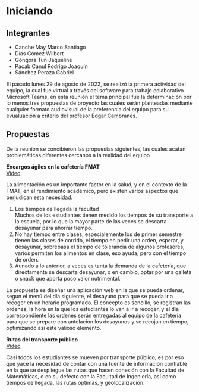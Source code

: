 # Iniciando<br>
## Integrantes

- Canche May Marco Santiago
- Días Gómez Wilbert 
- Góngora Tun Jaqueline 
- Pacab Canul Rodrigo Joaquín
- Sánchez Peraza Gabriel

El pasado lunes 29 de agosto de 2022, se realizó la primera actividad del equipo, la cual fue virtual a través del software para trabajo colaborativo Microsoft Teams, en esta reunión el tema principal fue la determinación por lo menos tres propuestas de proyecto las cuales serán planteadas mediante cualquier formato audiovisual de la preferencia del equipo para su evualuación a criterio del profesor Edgar Cambranes.<br>

## Propuestas<br>
De la reunión se concibieron las propuestas siguientes, las cuales acatan problemáticas diferentes cercanos a la realidad del equipo
<br>

<!-- **Mejor difusión de las ofertas de trabajo para el área de computo FMAT** 
<br>
[Vídeo](https://youtu.be/LacxFBu7-dQ)

<br>

Hace falta un canal que comunique a las empresas que buscan talento nuevo con los estudiantes del área de computo, WorkShop y la Escuela ya hacen un buen trabajo, pero hace falta un método de comunicación más moderno que facilite la interacción, con una interfaz de usuario intuitiva que mejore la experiencia de usuario mientras navega por la plataforma, al mismo tiemop que encuentra las ofertas de trabajo, convocatorias de Internships, y otras oportunidades que potencie su carrea profesional.
<br> -->
**Encargos ágiles en la cafetería FMAT**
<br>
[Vídeo](https://youtu.be/HyCusK-BJfA)
<br>

La alimentación es un importante factor en la salud, y en el contexto de la FMAT, en el rendimiento académico, pero existen varios aspectos que perjudican esta necesidad.<br>
1. Los tiempos de llegada la facultad <br>
Muchos de los estudiantes tienen medido los tiempos de su transporte a la escuela, por lo que la mayor parte de las veces se descarta desayunar para ahorrar tiempo.<br>
2. No hay tiempo entre clases, especialemente los de primer semestre tienen las clases de corrido, el tiempo en pedir una orden, esperar, y desayunar, sobrepasa el tiempo de tolerancia de algunos profesores, varios permiten los alimentos en clase, eso ayuda, pero con el tiempo de orden.<br>
3. Aunado a lo anterior, a veces es tanta la demanda de la cafetería, que directamente se descarta desayunar, o en cambio, optar por una galleta o snack que aporta poco valor nutrimental.<br>

La propuesta es diseñar una aplicación web en la que se pueda ordenar, según el menú del día siguiente, el desayuno para que se pueda ir a recoger en un horario programado. El concepto es sencillo, se registran las ordenes, la hora en la que los estudiantes lo van a ir a recoger, y el día correspondiente las ordenes serán entregadas al equipo de la cafetería para que se prepare con antelación los desayunos y se recojan en tiempo, optimizando así este valioso elemento.
<br>

**Rutas del transporte público**
<br>
[Vídeo](https://www.youtube.com/watch?v=9GeFVuQ64-4)
<br>

Casi todos los estudiantes se mueven por transporte público, es por eso que yace la necesidad de contar con una fuente de información confiable en la que se despliegue las rutas que hacen conexión con la Facultad de Matemáticas, o en su defecto con la Facultad de Ingeniería, así como tiempos de llegada, las rutas óptimas, y geolocalización.



